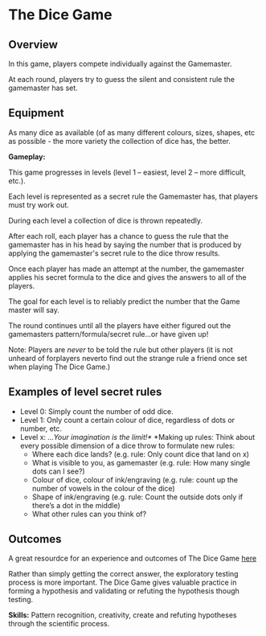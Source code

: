 # The Dice Game

## Overview

In this game, players compete individually against the Gamemaster.

At each round, players try to guess the silent and consistent rule the gamemaster has set.

## Equipment

As many dice as available (of as many different colours, sizes, shapes, etc as possible - the more variety the collection of dice has, the better.

**Gameplay:** 

This game progresses in levels (level 1 – easiest, level 2 – more difficult, etc.).

Each level is represented as a secret rule the Gamemaster has, that players must try work out.

During each level a collection of dice is thrown repeatedly.

After each roll, each player has a chance to guess the rule that the gamemaster has in his head by saying the number that is produced by applying the gamemaster's secret rule to the dice throw results. 

Once each player has made an attempt at the number, the gamemaster applies his secret formula to the dice and gives the answers to all of the players.

The goal for each level is to reliably predict the number that the Game master will say.

The round continues until all the players have either figured out the gamemasters pattern/formula/secret rule...or have given up! 

Note: Players are _never_ to be told the rule but other players (it is not unheard of forplayers neverto  find out the strange rule a friend once set when playing The Dice Game.)

## Examples of level secret rules
* Level 0: Simply count the number of odd dice.
* Level 1: Only count a certain colour of dice, regardless of dots or number, etc.
* Level x: _…Your imagination is the limit!*_
*Making up rules: Think about every possible dimension of a dice throw to formulate new rules:
  * Where each dice lands? (e.g. rule: Only count dice that land on x)
  *	What is visible to you, as gamemaster (e.g. rule: How many single dots can I see?)
  *	Colour of dice, colour of ink/engraving (e.g. rule: count up the number of vowels in the colour of the dice)
  *	Shape of ink/engraving (e.g. rule: Count the outside dots only if there’s a dot in the middle)
  *	What other rules can you think of?

## Outcomes
A great resourdce for an experience and outcomes of The Dice Game [here](http://www.bettertesting.co.uk/content/?p=438)

Rather than simply getting the correct answer, the exploratory testing process is more important. 
The Dice Game gives valuable practice in forming a hypothesis and validating or refuting the hypothesis though testing.

**Skills:** Pattern recognition, creativity, create and refuting hypotheses through the scientific process.
